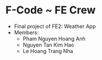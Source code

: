 # F-Code ~ FE Crew
- Final project of FE2: Weather App
- Members:
  + Pham Nguyen Hoang Anh
  + Nguyen Tan Kim Hao
  + Le Hoang Trang Nha
